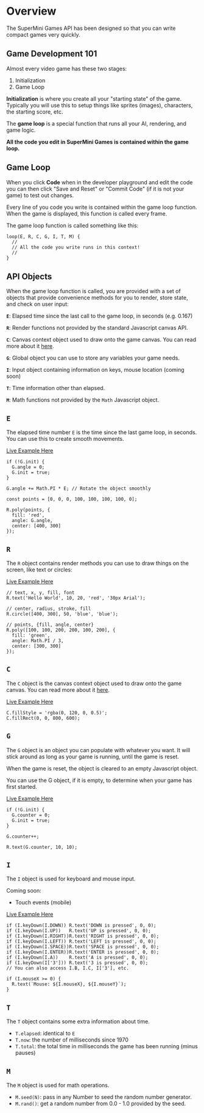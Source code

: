 # Overview

The SuperMini Games API has been designed so that you can write compact games very quickly.

## Game Development 101

Almost every video game has these two stages:

1. Initialization
2. Game Loop

**Initialization** is where you create all your "starting state" of the game. Typically you will use this to setup things like
sprites (images), characters, the starting score, etc.

The **game loop** is a special function that runs all your AI, rendering, and game logic.

**All the code you edit in SuperMini Games is contained within the game loop.**

## Game Loop

When you click **Code** when in the developer playground and edit the code you can then click "Save and Reset" or "Commit Code" (if it is not your game) to
test out changes.

Every line of you code you write is contained within the game loop function. When the game is displayed, this
function is called every frame.

The game loop function is called something like this:

```
loop(E, R, C, G, I, T, M) {
  //
  // All the code you write runs in this context!
  //
}
```

## API Objects

When the game loop function is called, you are provided with a set of objects that provide convenience methods
for you to render, store state, and check on user input:

**`E`**: Elapsed time since the last call to the game loop, in seconds (e.g. 0.167)

**`R`**: Render functions not provided by the standard Javascript canvas API.

**`C`**: Canvas context object used to draw onto the game canvas. You can read more about it [here](https://developer.mozilla.org/en-US/docs/Web/API/CanvasRenderingContext2D).

**`G`**: Global object you can use to store any variables your game needs.

**`I`**: Input object containing information on keys, mouse location (coming soon)

**`T`**: Time information other than elapsed.

**`M`**: Math functions not provided by the `Math` Javascript object.

## `E`

The elapsed time number `E` is the time since the last game loop, in seconds. You can use this to create smooth movements.

[Live Example Here](http://www.supermini.games/games/playground/5b0eee1c0268512aee299516)

```
if (!G.init) {
  G.angle = 0;
  G.init = true;
}

G.angle += Math.PI * E; // Rotate the object smoothly

const points = [0, 0, 0, 100, 100, 100, 100, 0];

R.poly(points, {
  fill: 'red',
  angle: G.angle,
  center: [400, 300]
});
```

## `R`

The `R` object contains render methods you can use to draw things on the screen, like text or circles:

[Live Example Here](http://www.supermini.games/games/playground/5b0ef4d90268512aee299518)

```
// text, x, y, fill, font
R.text('Hello World', 10, 20, 'red', '30px Arial');

// center, radius, stroke, fill
R.circle([400, 300], 50, 'blue', 'blue');

// points, {fill, angle, center}
R.poly([100, 100, 200, 200, 100, 200], {
  fill: 'green',
  angle: Math.PI / 3,
  center: [300, 300]
});
```

## `C`

The `C` object is the canvas context object used to draw onto the game canvas. You can read more about it [here](https://developer.mozilla.org/en-US/docs/Web/API/CanvasRenderingContext2D).

[Live Example Here](http://www.supermini.games/games/playground/5b0ef6080268512aee299519)

```
C.fillStyle = 'rgba(0, 120, 0, 0.5)';
C.fillRect(0, 0, 800, 600);
```

## `G`

The `G` object is an object you can populate with whatever you want. It will stick around as long as your game is running, until the game is reset.

When the game is reset, the object is cleared to an empty Javascript object.

You can use the G object, if it is empty, to determine when your game has first started.

[Live Example Here](http://www.supermini.games/games/playground/5b0ef6760268512aee29951a)

```
if (!G.init) {
  G.counter = 0;
  G.init = true;
}

G.counter++;

R.text(G.counter, 10, 10);
```

## `I`

The `I` object is used for keyboard and mouse input.

Coming soon:

* Touch events (mobile)

[Live Example Here](http://www.supermini.games/games/playground/5b0ef6f80268512aee29951b)

```
if (I.keyDown(I.DOWN)) R.text('DOWN is pressed', 0, 0);
if (I.keyDown(I.UP))   R.text('UP is pressed', 0, 0);
if (I.keyDown(I.RIGHT))R.text('RIGHT is pressed', 0, 0);
if (I.keyDown(I.LEFT)) R.text('LEFT is pressed', 0, 0);
if (I.keyDown(I.SPACE))R.text('SPACE is pressed', 0, 0);
if (I.keyDown(I.ENTER))R.text('ENTER is pressed', 0, 0);
if (I.keyDown(I.A))    R.text('A is pressed', 0, 0);
if (I.keyDown(I['3'])) R.text('3 is pressed', 0, 0);
// You can also access I.B, I.C, I['3'], etc.

if (I.mouseX >= 0) {
  R.text(`Mouse: ${I.mouseX}, ${I.mouseY}`);
}

```

## `T`

The `T` object contains some extra information about time.

* `T.elapsed`: identical to `E`
* `T.now`: the number of milliseconds since 1970
* `T.total`: the total time in milliseconds the game has been running (minus pauses)

## `M`

The `M` object is used for math operations.

* `M.seed(N)`: pass in any Number to seed the random number generator.
* `M.rand()`: get a random number from 0.0 - 1.0 provided by the seed.
